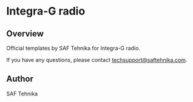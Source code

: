 # Integra-G radio

## Overview

Official templates by SAF Tehnika for Integra-G radio.

 
If you have any questions, please contact techsupport@saftehnika.com.

## Author

SAF Tehnika
